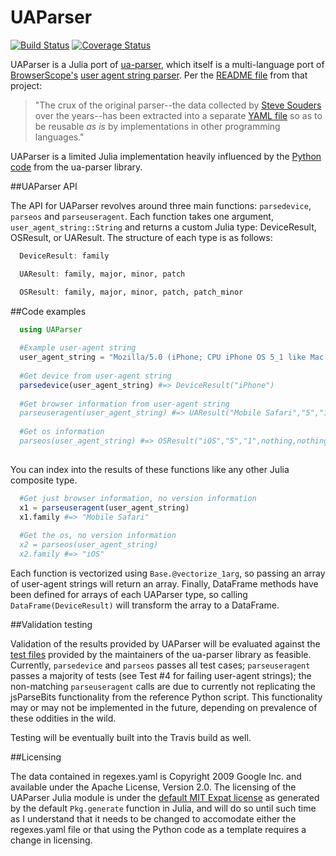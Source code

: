 # UAParser 

[![Build Status](https://secure.travis-ci.org/JuliaWeb/UAParser.jl.png?branch=master)](https://travis-ci.org/JuliaWeb/UAParser.jl)
[![Coverage Status](https://img.shields.io/JuliaWeb/UAParser.jl.svg)](https://coveralls.io/r/JuliaWeb/UAParser.jl?branch=master)

UAParser is a Julia port of [ua-parser](https://github.com/tobie/ua-parser), which itself is a multi-language port of [BrowserScope's](http://www.browserscope.org) [user agent string parser](http://code.google.com/p/ua-parser/). Per the [README file](https://github.com/tobie/ua-parser/blob/master/README.markdown) from that project:

> "The crux of the original parser--the data collected by [Steve Souders](http://stevesouders.com/) over the years--has been extracted into a separate [YAML file](https://github.com/tobie/ua-parser/blob/master/regexes.yaml) so as to be reusable _as is_ by implementations in other programming languages."

UAParser is a limited Julia implementation heavily influenced by the [Python code](https://github.com/tobie/ua-parser/tree/master/py) from the ua-parser library.

##UAParser API

The API for UAParser revolves around three main functions: `parsedevice`, `parseos` and `parseuseragent`. Each function takes one argument, `user_agent_string::String` and returns a custom Julia type: DeviceResult, OSResult, or UAResult. The structure of each type is as follows:

```julia
  DeviceResult: family

  UAResult: family, major, minor, patch

  OSResult: family, major, minor, patch, patch_minor

```

##Code examples

```julia
  using UAParser
  
  #Example user-agent string
  user_agent_string = "Mozilla/5.0 (iPhone; CPU iPhone OS 5_1 like Mac OS X) AppleWebKit/534.46 (KHTML, like Gecko) Version/5.1 Mobile/9B179 Safari/7534.48.3"
  
  #Get device from user-agent string
  parsedevice(user_agent_string) #=> DeviceResult("iPhone")
  
  #Get browser information from user-agent string
  parseuseragent(user_agent_string) #=> UAResult("Mobile Safari","5","1",nothing)
  
  #Get os information
  parseos(user_agent_string) #=> OSResult("iOS","5","1",nothing,nothing)
  
```

You can index into the results of these functions like any other Julia composite type.

```julia
  #Get just browser information, no version information
  x1 = parseuseragent(user_agent_string)
  x1.family #=> "Mobile Safari"
  
  #Get the os, no version information
  x2 = parseos(user_agent_string)
  x2.family #=> "iOS"

```

Each function is vectorized using `Base.@vectorize_1arg`, so passing an array of user-agent strings will return an array. Finally, DataFrame methods have been defined for arrays of each UAParser type, so calling `DataFrame(DeviceResult)` will transform the array to a DataFrame.

##Validation testing

Validation of the results provided by UAParser will be evaluated against the [test files](https://github.com/tobie/ua-parser/tree/master/test_resources) provided by the maintainers of the ua-parser library as feasible. Currently, `parsedevice` and `parseos` passes all test cases; `parseuseragent` passes a majority of tests (see Test #4 for failing user-agent strings); the non-matching `parseuseragent` calls are due to currently not replicating the jsParseBits functionality from the reference Python script. This functionality may or may not be implemented in the future, depending on prevalence of these oddities in the wild.

Testing will be eventually built into the Travis build as well.


##Licensing

The data contained in regexes.yaml is Copyright 2009 Google Inc. and available under the Apache License, Version 2.0. The licensing of the UAParser Julia module is under the [default MIT Expat license](https://github.com/randyzwitch/UAParser.jl/blob/master/LICENSE.md) as generated by the default `Pkg.generate` function in Julia, and will do so until such time as I understand that it needs to be changed to accomodate either the regexes.yaml file or that using the Python code as a template requires a change in licensing.

